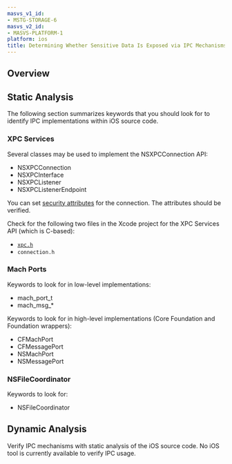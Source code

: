 ```yaml
---
masvs_v1_id:
- MSTG-STORAGE-6
masvs_v2_id:
- MASVS-PLATFORM-1
platform: ios
title: Determining Whether Sensitive Data Is Exposed via IPC Mechanisms
---
```


## Overview

## Static Analysis

The following section summarizes keywords that you should look for to identify IPC implementations within iOS source code.

### XPC Services

Several classes may be used to implement the NSXPCConnection API:

- NSXPCConnection
- NSXPCInterface
- NSXPCListener
- NSXPCListenerEndpoint

You can set [security attributes](https://www.objc.io/issues/14-mac/xpc/#security-attributes-of-the-connection "Security Attributes of NSXPCConnection") for the connection. The attributes should be verified.

Check for the following two files in the Xcode project for the XPC Services API (which is C-based):

- [`xpc.h`](https://developer.apple.com/documentation/xpc/xpc_services_xpc.h "xpc.h")
- `connection.h`

### Mach Ports

Keywords to look for in low-level implementations:

- mach\_port\_t
- mach\_msg\_*

Keywords to look for in high-level implementations (Core Foundation and Foundation wrappers):

- CFMachPort
- CFMessagePort
- NSMachPort
- NSMessagePort

### NSFileCoordinator

Keywords to look for:

- NSFileCoordinator

## Dynamic Analysis

Verify IPC mechanisms with static analysis of the iOS source code. No iOS tool is currently available to verify IPC usage.
